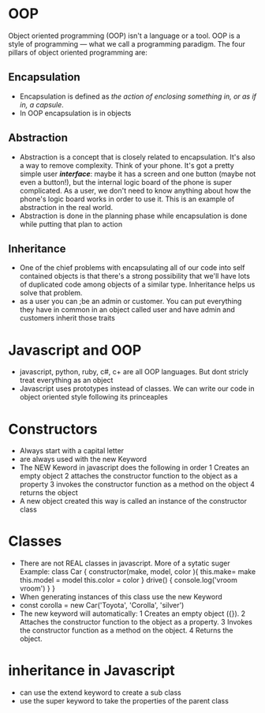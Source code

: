 # OOP
Object oriented programming (OOP) isn't a language or a tool. OOP is a style of programming — what we call a programming paradigm. The four pillars of object oriented programming are:
## Encapsulation
-  Encapsulation is defined as _the action of enclosing something in, or as if in, a capsule_.
- In OOP encapsulation is in objects 
## Abstraction 
- Abstraction is a concept that is closely related to encapsulation. It's also a way to remove complexity. Think of your phone. It's got a pretty simple user _**interface**_: maybe it has a screen and one button (maybe not even a button!), but the internal logic board of the phone is super complicated. As a user, we don't need to know anything about how the phone's logic board works in order to use it. This is an example of abstraction in the real world.
- Abstraction is done in the planning phase while encapsulation is done while putting that plan to action 
## Inheritance
- One of the chief problems with encapsulating all of our code into self contained objects is that there's a strong possibility that we'll have lots of duplicated code among objects of a similar type. Inheritance helps us solve that problem.
- as a user you can ;be an admin or customer. You can put everything they have in common in an object called user and have admin and customers inherit those traits 

# Javascript and OOP
- javascript, python, ruby, c#, c+ are all OOP languages. But dont stricly treat everything as an object 
- Javascript uses prototypes instead of classes. We can write our code in object oriented style following its princeaples 

# Constructors 
- Always start with a capital letter
- are always used with the new Keyword 
- The NEW Keword in javascript does the following in order
1 Creates an empty object
2 attaches the constructor function to the object as a property 
3 invokes the constructor function as a method on the object 
4 returns the object 
- A new object created this way is called an instance of the constructor class 

# Classes 
- There are not REAL classes in javascript. More of a sytatic suger 
Example: 
class Car {
    constructor(make, model, color ){
        this.make= make
        this.model = model 
        this.color = color 
    }
    drive() {
        console.log('vroom vroom')
    }
}
- When generating instances of this class use the new Keyword
- const corolla = new Car('Toyota', 'Corolla', 'silver')
- The new keyword will automatically:
1 Creates an empty object ({}).
2 Attaches the constructor function to the object as a property.
3 Invokes the constructor function as a method on the object.
4 Returns the object.

# inheritance in Javascript 
- can use the extend keyword to create a sub class 
- use the super keyword to take the properties of the parent class 